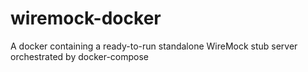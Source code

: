 # wiremock-docker
A docker containing a ready-to-run standalone WireMock stub server orchestrated by docker-compose
